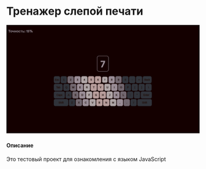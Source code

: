 # Тренажер слепой печати

![img](https://github.com/wisderfin/Type_Simulator/blob/master/screen.png)

#### Описание

Это тестовый проект для ознакомления с языком JavaScript
